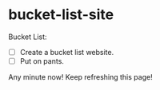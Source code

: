 # bucket-list-site

Bucket List:
- [ ] Create a bucket list website.
- [ ] Put on pants. 

Any minute now! Keep refreshing this page!
